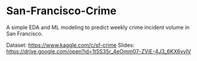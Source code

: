 # San-Francisco-Crime

A simple EDA and ML modeling to predict weekly crime incident volume in San Francisco.

Dataset: https://www.kaggle.com/c/sf-crime
Slides: https://drive.google.com/open?id=1t5S35r_4eOmm07-ZViE-4J3_6KX6vvlV

